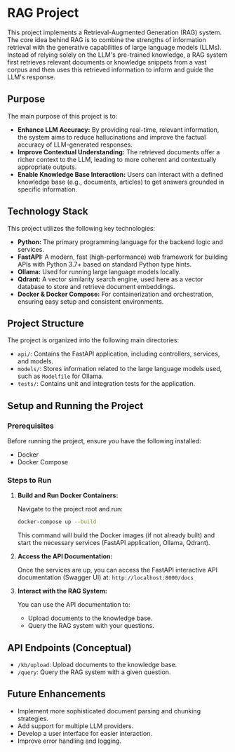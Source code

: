 # RAG Project

This project implements a Retrieval-Augmented Generation (RAG) system. The core idea behind RAG is to combine the strengths of information retrieval with the generative capabilities of large language models (LLMs). Instead of relying solely on the LLM's pre-trained knowledge, a RAG system first retrieves relevant documents or knowledge snippets from a vast corpus and then uses this retrieved information to inform and guide the LLM's response.

## Purpose

The main purpose of this project is to:

*   **Enhance LLM Accuracy:** By providing real-time, relevant information, the system aims to reduce hallucinations and improve the factual accuracy of LLM-generated responses.
*   **Improve Contextual Understanding:** The retrieved documents offer a richer context to the LLM, leading to more coherent and contextually appropriate outputs.
*   **Enable Knowledge Base Interaction:** Users can interact with a defined knowledge base (e.g., documents, articles) to get answers grounded in specific information.

## Technology Stack

This project utilizes the following key technologies:

*   **Python:** The primary programming language for the backend logic and services.
*   **FastAPI:** A modern, fast (high-performance) web framework for building APIs with Python 3.7+ based on standard Python type hints.
*   **Ollama:** Used for running large language models locally.
*   **Qdrant:** A vector similarity search engine, used here as a vector database to store and retrieve document embeddings.
*   **Docker & Docker Compose:** For containerization and orchestration, ensuring easy setup and consistent environments.

## Project Structure

The project is organized into the following main directories:

*   `api/`: Contains the FastAPI application, including controllers, services, and models.
*   `models/`: Stores information related to the large language models used, such as `Modelfile` for Ollama.
*   `tests/`: Contains unit and integration tests for the application.

## Setup and Running the Project

### Prerequisites

Before running the project, ensure you have the following installed:

*   Docker
*   Docker Compose

### Steps to Run

1.  **Build and Run Docker Containers:**

    Navigate to the project root and run:
    ```bash
    docker-compose up --build
    ```
    This command will build the Docker images (if not already built) and start the necessary services (FastAPI application, Ollama, Qdrant).

2.  **Access the API Documentation:**

    Once the services are up, you can access the FastAPI interactive API documentation (Swagger UI) at:
    `http://localhost:8000/docs`

3.  **Interact with the RAG System:**

    You can use the API documentation to:
    *   Upload documents to the knowledge base.
    *   Query the RAG system with your questions.

## API Endpoints (Conceptual)

*   `/kb/upload`: Upload documents to the knowledge base.
*   `/query`: Query the RAG system with a given question.

## Future Enhancements

*   Implement more sophisticated document parsing and chunking strategies.
*   Add support for multiple LLM providers.
*   Develop a user interface for easier interaction.
*   Improve error handling and logging.
